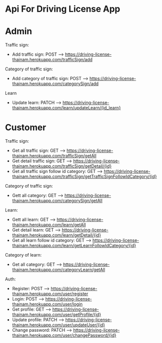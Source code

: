 
# Api For Driving License App
# Admin
Traffic sign:
- Add traffic sign: POST --> https://driving-license-thainam.herokuapp.com/trafficSign/add

Category of traffic sign:
- Add category of traffic sign: POST --> https://driving-license-thainam.herokuapp.com/categorySign/add

Learn
- Update learn: PATCH --> https://driving-license-thainam.herokuapp.com/learn/updateLearn/{id_learn}

# Customer
Traffic sign:
- Get all traffic sign: GET --> https://driving-license-thainam.herokuapp.com/trafficSign/getAll
- Get detail traffic sign: GET --> https://driving-license-thainam.herokuapp.com/trafficSign/getDetail/{id}
- Get all traffic sign follow id category: GET --> https://driving-license-thainam.herokuapp.com/trafficSign/getTrafficSignFollowIdCategory/{id}

Category of traffic sign:
- Gett all category: GET --> https://driving-license-thainam.herokuapp.com/categorySign/getAll

Learn:
- Gett all learn: GET --> https://driving-license-thainam.herokuapp.com/learn/getAll
- Get detail learn: GET --> https://driving-license-thainam.herokuapp.com/learn/getDetail/{id}
- Get all learn follow id category: GET --> https://driving-license-thainam.herokuapp.com/learn/getLearnFollowIdCategory/{id}

Category of learn:
- Get all category: GET --> https://driving-license-thainam.herokuapp.com/categoryLearn/getAll

Auth:
- Register: POST --> https://driving-license-thainam.herokuapp.com/user/register
- Login: POST --> https://driving-license-thainam.herokuapp.com/user/login
- Get profile: GET --> https://driving-license-thainam.herokuapp.com/user/getProfile/{id}
- Update profile: PATCH --> https://driving-license-thainam.herokuapp.com/user/updateUser/{id}
- Change password: PATCH --> https://driving-license-thainam.herokuapp.com/user/changePassword/{id}

